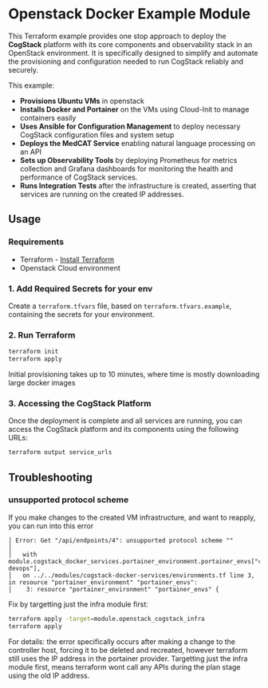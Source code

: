 # Openstack Docker Example Module

This Terraform example provides one stop approach to deploy the **CogStack** platform with its core components and observability stack in an OpenStack environment. It is specifically designed to simplify and automate the provisioning and configuration needed to run CogStack reliably and securely. 

This example:

- **Provisions Ubuntu VMs** in openstack
- **Installs Docker and Portainer** on the VMs using Cloud-Init to manage containers easily
- **Uses Ansible for Configuration Management** to deploy necessary CogStack configuration files and system setup
- **Deploys the MedCAT Service** enabling natural language processing on an API
- **Sets up Observability Tools** by deploying Prometheus for metrics collection and Grafana dashboards for monitoring the health and performance of CogStack services.
- **Runs Integration Tests** after the infrastructure is created, asserting that services are running on the created IP addresses.

## Usage

### Requirements
- Terraform - [Install Terraform](https://developer.hashicorp.com/terraform/install)
- Openstack Cloud environment

### 1. Add Required Secrets for your env

Create a `terraform.tfvars` file, based on `terraform.tfvars.example`, containing the secrets for your environment. 

### 2. Run Terraform

```bash
terraform init
terraform apply
```

Initial provisioning takes up to 10 minutes, where time is mostly downloading large docker images

### 3. Accessing the CogStack Platform

Once the deployment is complete and all services are running, you can access the CogStack platform and its components using the following URLs:

```bash
terraform output service_urls
```

## Troubleshooting


### unsupported protocol scheme
If you make changes to the created VM infrastructure, and want to reapply, you can run into this error

```
│ Error: Get "/api/endpoints/4": unsupported protocol scheme ""
│ 
│   with module.cogstack_docker_services.portainer_environment.portainer_envs["cogstack-devops"],
│   on ../../modules/cogstack-docker-services/environments.tf line 3, in resource "portainer_environment" "portainer_envs":
│    3: resource "portainer_environment" "portainer_envs" {
```

Fix by targetting just the infra module first:

```bash
terraform apply -target=module.openstack_cogstack_infra
terraform apply
```

For details: the error specifically occurs after making a change to the controller host, forcing it to be deleted and recreated, however terraform still uses the IP address in the portainer provider. Targetting just the infra module first, means terraform wont call any APIs during the plan stage using the old IP address.
